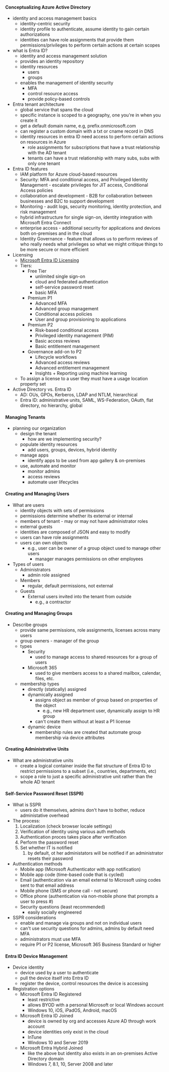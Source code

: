 #### Conceptualizing Azure Active Directory
- identity and access management basics
	- identity-centric security
	- identity profile to authenticate, assume identity to gain certain authorizations
	- identities can have role assignments that provide them permissions/privileges to perform certain actions at certain scopes
- what is Entra ID?
	- identity and access management solution
	- provides an identity repository
	- identity resources 
		- users 
		- groups
	- enables the management of identity security
		- MFA
		- control resource access
		- provide policy-based controls
- Entra tenant architecture
	- global service that spans the cloud
	- specific instance is scoped to a geography, one you're in when you create it
	- get a default domain name, e.g, prefix.onmicrosoft.com
	- can register a custom domain with a txt or cname record in DNS
	- identity resources in entra ID need access to perform certain actions on resources in Azure
		- role assignments for subscriptions that have a trust relationship with the AD tenant
		- tenants can have a trust relationship with many subs, subs with only one tenant
- Entra ID features
	- IAM platform for Azure cloud-based resources
	- Security: MFA and conditional access, and Privileged Identity Management - escalate privileges for JIT access, Conditional Access policies
	- collaboration and development - B2B for collaboration between businesses and B2C to support development
	- Monitoring - audit logs, security monitoring, identity protection, and risk management
	- hybrid infrastructure for single sign-on, identity integration with Microsoft Entra Connect
	- enterprise access - additional security for applications and devices both on-premises and in the cloud
	- Identity Governance - feature that allows us to perform reviews of who really needs what privileges so what we might critique things to be more secure or more efficient
- Licensing
	- [Microsoft Entra ID Licensing](https://learn.microsoft.com/en-us/entra/fundamentals/licensing)
	- Tiers:
		- Free Tier
			- unlimited single sign-on
			- cloud and federated authentication
			- self-service password reset
			- basic MFA
		- Premium P1
			- Advanced MFA
			- Advanced group management
			- Conditional access policies
			- User and group provisioning to applications
		- Premium P2
			- Risk-based conditional access
			- Privileged identity management (PIM)
			- Basic access reviews
			- Basic entitlement management
		- Governance add-on to P2
			- Lifecycle workflows
			- Advanced access reviews
			- Advanced entitlement management
			- Insights + Reporting using machine learning
	- To assign a license to a user they must have a usage location property set
- Active Directory vs. Entra ID
	- AD: OUs, GPOs, Kerberos, LDAP and NTLM, hierarchical
	- Entra ID: administrative units, SAML, WS-Federation, OAuth, flat directory, no hierarchy, global

#### Managing Tenants
- planning our organization
	- design the tenant
		- how are we implementing security?
	- populate identity resources
		- add users, groups, devices, hybrid identity
	- manage apps 
		- identify apps to be used from app gallery & on-premises
	- use, automate and monitor
		- monitor admins
		- access reviews
		- automate user lifecycles

#### Creating and Managing Users
- What are users
	- identity objects with sets of permissions
	- permissions determine whether its external or internal
	- members of tenant - may or may not have administrator roles
	- external guests
	- identities are composed of JSON and easy to modify
	- users can have role assignments
	- users can own objects
		- e.g., user can be owner of a group object used to manage other users
			- manager manages permissions on other employees
- Types of users
	- Administrators
		- admin role assigned
	- Members
		- regular, default permissions, not external
	- Guests
		- External users invited into the tenant from outside
			- e.g., a contractor

#### Creating and Managing Groups
- Describe groups
	- provide same permissions, role assignments, licenses across many users
	- group owners - manager of the group
	- types
		- Security
			- used to manage access to shared resources for a group of users
		- Microsoft 365
			- used to give members access to a shared mailbox, calendar, files, etc.
	- membership types
		- directly (statically) assigned
		- dynamically assigned
			- assigns object as member of group based on properties of the object
				- e.g., new HR department user, dynamically assign to HR group
			- can't create them without at least a P1 license
		- dynamic device 
			- membership rules are created that automate group membership via device attributes

#### Creating Administrative Units
- What are administrative units
	- create a logical container inside the flat structure of Entra ID to restrict permissions to a subset (i.e., countries, departments, etc)
	- scope a role to just a specific administrative unit rather than the whole AD tenant

#### Self-Service Password Reset (SSPR)
- What is SSPR
	- users do it themselves, admins don't have to bother, reduce administative overhead
- The process:
	1. Localization (check browser locale settings)
	2. Verification of identity using various auth methods
	3. Authentication proces takes place after verification
	4. Perform the password reset
	5. Set whether IT is notified
		1. by default, ot her administators will be notified if an administrator resets their password
- Authentication methods
	- Mobile app (Microsoft Authenticator with app notification)
	- Mobile app code (time-based code that is cycled)
	- Email (authentication via an email external to Microsoft using codes sent to that email address
	- Mobile phone (SMS or phone call - not secure)
	- Office phone (authentication via non-mobile phone that prompts a user to press #)
	- Security questions (least recommended)
		- easily socially engineered
- SSPR considerations
	- enable and manage via groups and not on individual users
	- can't use security questions for admins, admins by default need MFA
	- administrators must use MFA
	- require P1 or P2 license, Microsoft 365 Business Standard or higher

#### Entra ID Device Management
- Device identity
	- device used by a user to authenticate
	- pull the device itself into Entra ID
	- register the device, control resources the device is accessing
- Registration options
	- Microsoft Entra ID Registered
		- least restrictive
		- allows BYOD with a personal Microsoft or local Windows account
		- Windows 10, iOS, iPadOS, Android, macOS
	- Microsoft Entra ID Joined
		- device is owned by org and accesses Azure AD through work account
		- device identities only exist in the cloud
		- InTune
		- Windows 10 and Server 2019
	- Microsoft Entra Hybrid Joined
		- like the above but identity also exists in an on-premises Active Directory domain
		- Windows 7, 8.1, 10, Server 2008 and later


























































































